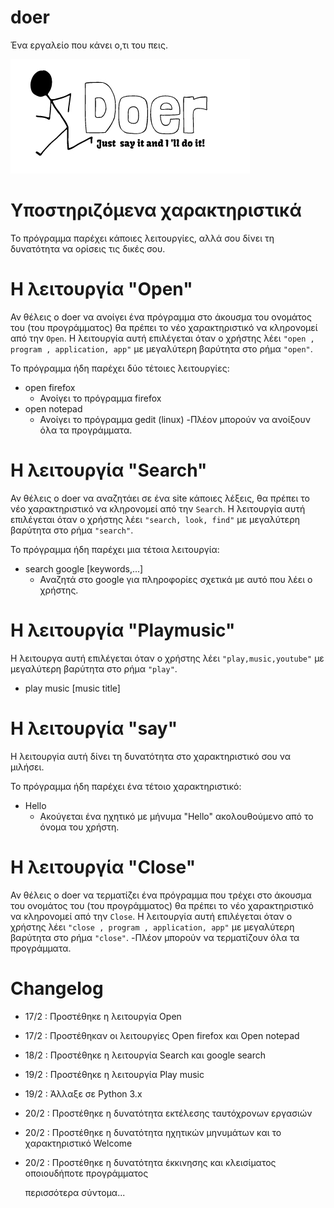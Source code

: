# doer

Ένα εργαλείο που κάνει ο,τι του πεις.

![doer logo](https://github.com/tasosxak/doer/blob/master/doerlogo.jpg)

# Υποστηριζόμενα χαρακτηριστικά
Το πρόγραμμα παρέχει κάποιες λειτουργίες, αλλά σου δίνει τη δυνατότητα να ορίσεις τις δικές σου.

# Η λειτουργία "Open"
Αν θέλεις ο doer να ανοίγει ένα πρόγραμμα στο άκουσμα του ονομάτος του (του προγράμματος) θα πρέπει το νέο χαρακτηριστικό
να κληρονομεί από την `Open`.
Η λειτουργία αυτή επιλέγεται όταν ο χρήστης λέει `"open , program , application, app"` με μεγαλύτερη βαρύτητα στο ρήμα `"open"`.

Το πρόγραμμα ήδη παρέχει δύο τέτοιες λειτουργίες:

  - open firefox
     - Ανοίγει το πρόγραμμα firefox
  - open notepad
     - Ανοίγει το πρόγραμμα gedit (linux)
-Πλέον μπορούν να ανοίξουν όλα τα προγράμματα.

# Η λειτουργία "Search"
Αν θέλεις ο doer να αναζητάει σε ένα site κάποιες λέξεις, θα πρέπει το νέο χαρακτηριστικό να κληρονομεί από την `Search`.
Η λειτουργία αυτή επιλέγεται όταν ο χρήστης λέει `"search, look, find"` με μεγαλύτερη βαρύτητα στο ρήμα `"search"`.

Το πρόγραμμα ήδη παρέχει μια τέτοια λειτουργία:
  - search google [keywords,...]
      - Αναζητά στο google για πληροφορίες σχετικά με αυτό που λέει ο χρήστης.
    
# Η λειτουργία "Playmusic"
Η λειτουργα αυτή επιλέγεται όταν ο χρήστης λέει `"play,music,youtube"` με μεγαλύτερη βαρύτητα στο ρήμα `"play"`.

  - play music [music title]
  
# Η λειτουργία "say"
Η λειτουργία αυτή δίνει τη δυνατότητα στο χαρακτηριστικό σου να μιλήσει. 

Το πρόγραμμα ήδη παρέχει ένα τέτοιο χαρακτηριστικό:
  - Hello 
    - Ακούγεται ένα ηχητικό με μήνυμα "Hello" ακολουθούμενο από το όνομα του χρήστη.

# Η λειτουργία "Close"
Αν θέλεις ο doer να τερματίζει ένα πρόγραμμα που τρέχει στο άκουσμα του ονομάτος του (του προγράμματος) θα πρέπει το νέο χαρακτηριστικό να κληρονομεί από την `Close`.
Η λειτουργία αυτή επιλέγεται όταν ο χρήστης λέει `"close , program , application, app"` με μεγαλύτερη βαρύτητα στο ρήμα `"close"`.
-Πλέον μπορούν να τερματίζουν όλα τα προγράμματα.

# Changelog

- 17/2 : Προστέθηκε η λειτουργία Open 
- 17/2 : Προστέθηκαν οι λειτουργίες  Open firefox και Open notepad
- 18/2 : Προστέθηκε η λειτουργία Search και google search
- 19/2 : Προστέθηκε η λειτουργία Play music
- 19/2 : Άλλαξε σε Python 3.x
- 20/2 : Προστέθηκε η δυνατότητα εκτέλεσης ταυτόχρονων εργασιών  
- 20/2 : Προστέθηκε η δυνατότητα ηχητικών μηνυμάτων και το χαρακτηριστικό Welcome
- 20/2 : Προστέθηκε η δυνατότητα έκκινησης και κλεισίματος οποιουδήποτε προγράμματος 
  
  περισσότερα σύντομα...
  
